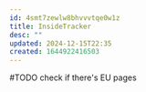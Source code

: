 ```yaml
---
id: 4smt7zewlw8bhvvvtqe0w1z
title: InsideTracker
desc: ""
updated: 2024-12-15T22:35
created: 1644922416503
---
```

#TODO check if there's EU pages

